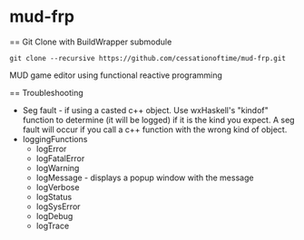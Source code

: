mud-frp
=======

== Git Clone with BuildWrapper submodule

```
git clone --recursive https://github.com/cessationoftime/mud-frp.git
```

MUD game editor using functional reactive programming

== Troubleshooting

* Seg fault - if using a casted c++ object.  Use wxHaskell's "kindof" function to determine (it will be logged) if it is the kind you expect. A seg fault will occur if you call a c++ function with the wrong kind of object.
* loggingFunctions
 	* logError
 	* logFatalError
 	* logWarning
 	* logMessage - displays a popup window with the message
 	* logVerbose
 	* logStatus
 	* logSysError
 	* logDebug
 	* logTrace
